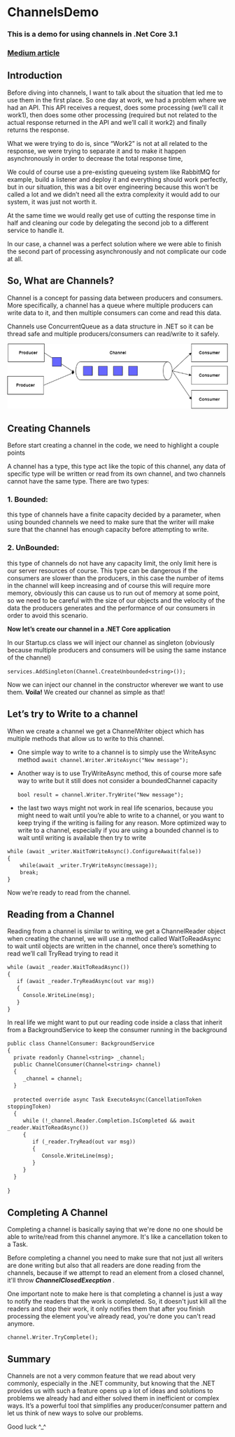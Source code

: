 # ChannelsDemo
### This is a demo for using channels in .Net Core 3.1
### [Medium article](https://medium.com/@paulahomsi_50101/net-channels-a21198e7103c)

## Introduction
Before diving into channels, I want to talk about the situation that led me to use them in the first place. So one day at work, we had a problem where we had an API. This API receives a request, does some processing (we’ll call it work1), then does some other processing (required but not related to the actual response returned in the API and we’ll call it work2) and finally returns the response.

What we were trying to do is, since “Work2” is not at all related to the response, we were trying to separate it and to make it happen asynchronously in order to decrease the total response time,

We could of course use a pre-existing queueing system like RabbitMQ for example, build a listener and deploy it and everything should work perfectly, but in our situation, this was a bit over engineering because this won’t be called a lot and we didn’t need all the extra complexity it would add to our system, it was just not worth it.

At the same time we would really get use of cutting the response time in half and cleaning our code by delegating the second job to a different service to handle it.

In our case, a channel was a perfect solution where we were able to finish the second part of processing asynchronously and not complicate our code at all.

## So, What are Channels?
Channel is a concept for passing data between producers and consumers. More specifically, a channel has a queue where multiple producers can write data to it, and then multiple consumers can come and read this data.

Channels use ConcurrentQueue as a data structure in .NET so it can be thread safe and multiple producers/consumers can read/write to it safely.

![Channel concept](ChannelsDemo/assets/channels.png)

## Creating Channels
Before start creating a channel in the code, we need to highlight a couple points

A channel has a type, this type act like the topic of this channel, any data of specific type will be written or read from its own channel, and two channels cannot have the same type. There are two types:
### 1. Bounded:
  this type of channels have a finite capacity decided by a parameter, when using bounded channels we need to make sure that the writer will make sure that the channel has enough capacity before attempting to write.

### 2. UnBounded: 
  this type of channels do not have any capacity limit, the only limit here is our server resources of course.
This type can be dangerous if the consumers are slower than the producers, in this case the number of items in the channel will keep increasing and of course this will require more memory, obviously this can cause us to run out of memory at some point, so we need to be careful with the size of our objects and the velocity of the data the producers generates and the performance of our consumers in order to avoid this scenario.

**Now let’s create our channel in a .NET Core application**

In our Startup.cs class we will inject our channel as singleton (obviously because multiple producers and consumers will be using the same instance of the channel)

`services.AddSingleton(Channel.CreateUnbounded<string>());`

Now we can inject our channel in the constructor wherever we want to use them. **Voila!** We created our channel as simple as that!

## Let’s try to Write to a channel
When we create a channel we get a ChannelWriter object which has multiple methods that allow us to write to this channel.

- One simple way to write to a channel is to simply use the WriteAsync method
  `await channel.Writer.WriteAsync("New message");`
  
- Another way is to use TryWriteAsync method, this of course more safe way to write but it still does not consider a boundedChannel capacity

  `bool result = channel.Writer.TryWrite("New message");`
  
- the last two ways might not work in real life scenarios, because you might need to wait until you’re able to write to a channel, or you want to keep trying if the writing is failing for any reason. More optimized way to write to a channel, especially if you are using a bounded channel is to wait until writing is available then try to write

```
while (await _writer.WaitToWriteAsync().ConfigureAwait(false))
{
    while(await _writer.TryWriteAsync(message));
    break;
}
```
  
Now we’re ready to read from the channel.

## Reading from a Channel
Reading from a channel is similar to writing, we get a ChannelReader object when creating the channel, we will use a method called WaitToReadAsync to wait until objects are written in the channel, once there’s something to read we’ll call TryRead trying to read it

```
while (await _reader.WaitToReadAsync())
{
   if (await _reader.TryReadAsync(out var msg))
   {
     Console.WriteLine(msg);
   }
}
```

In real life we might want to put our reading code inside a class that inherit from a BackgroundService to keep the consumer running in the background

 ```
public class ChannelConsumer: BackgroundService
{
   private readonly Channel<string> _channel;
   public ChannelConsumer(Channel<string> channel)
   {
      _channel = channel;
   }
  
   protected override async Task ExecuteAsync(CancellationToken stoppingToken)
   {
      while (!_channel.Reader.Completion.IsCompleted && await _reader.WaitToReadAsync())
      {
         if (_reader.TryRead(out var msg))
         {
            Console.WriteLine(msg);
         }
      }
   }
  
}

```

## Completing A Channel

Completing a channel is basically saying that we're done no one should be able to write/read from this channel anymore. It's like a cancellation token to a Task.

Before completing a channel you need to make sure that not just all writers are done writing but also that all readers are done reading from the channels, because if we attempt to read an element from a closed channel, it'll throw _**ChannelClosedExecption**_ .

One important note to make here is that completing a channel is just a way to notify the readers that the work is completed. So, it doesn't just kill all the readers and stop their work, it only notifies them that after you finish processing the element you've already read, you're done you can't read anymore.

```
channel.Writer.TryComplete();
```

## Summary
Channels are not a very common feature that we read about very commonly, especially in the .NET community, but knowing that the .NET provides us with such a feature opens up a lot of ideas and solutions to problems we already had and either solved them in inefficient or complex ways. It’s a powerful tool that simplifies any producer/consumer pattern and let us think of new ways to solve our problems.

Good luck ^_^
